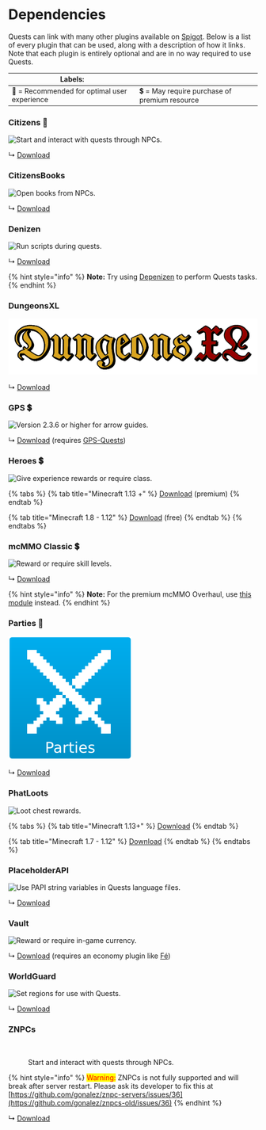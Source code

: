 # Dependencies

Quests can link with many other plugins available on [Spigot](https://www.spigotmc.org/). Below is a list of every plugin that can be used, along with a description of how it links. Note that each plugin is entirely optional and are in no way required to use Quests.

| Labels:                                      |                                               |
| -------------------------------------------- | --------------------------------------------- |
| 🌟 = Recommended for optimal user experience | 💲 = May require purchase of premium resource |

### Citizens 🌟

![Start and interact with quests through NPCs.](https://camo.githubusercontent.com/0291e7fb6eaf46ac9d03bbb164c0da5592bb01d1125ce1908ccda4bfe9322b6a/68747470733a2f2f77696b692e636974697a656e736e7063732e636f2f696d616765732f312f31622f576f72646d61726b2e706e67)

↳ [Download](https://www.spigotmc.org/resources/citizens.13811/)

### CitizensBooks

![Open books from NPCs.](https://camo.githubusercontent.com/a946d5d41882bd0e9ae444259bb863592f27a179cd134a040cabffb72274af20/68747470733a2f2f7777772e737069676f746d632e6f72672f646174612f7265736f757263655f69636f6e732f33372f33373436352e6a7067)

↳ [Download](https://www.spigotmc.org/resources/citizensbooks.37465/)

### Denizen

![Run scripts during quests.](https://camo.githubusercontent.com/7f9cdc61cb0c90d0b14bb6cb853222fc9f9d4f6fb338b2fdf4f9e3b455a56cd9/68747470733a2f2f692e616c6578676f6f6477696e2e6d656469612f692f6d6973632f6535333961392e706e67)

↳ [Download](https://www.spigotmc.org/resources/denizen.21039/)

{% hint style="info" %}
**Note:** Try using [Depenizen](https://ci.citizensnpcs.co/job/Depenizen/) to perform Quests tasks.
{% endhint %}

### DungeonsXL

![Create and join groups to complete quests en masse.](../.gitbook/assets/DungeonsXL.png)

↳ [Download](https://www.spigotmc.org/resources/dungeonsxl.9488/)

### GPS 💲

![Version 2.3.6 or higher for arrow guides.](https://camo.githubusercontent.com/b7330dd49cc77246b603c4802ebcffcecedbc9d9cd4ddba147d24fe0e06e10b9/68747470733a2f2f692e696d6775722e636f6d2f484a5979487a4d2e706e67)

↳ [Download](https://www.spigotmc.org/resources/gps-1-9-1-13-2-the-first-ever-minecraft-global-positioning-system.53672/) (requires [GPS-Quests](https://pikamug.gitbook.io/quests/casual/bridge-plugins#gps-quests))

### Heroes 💲

![Give experience rewards or require class.](https://camo.githubusercontent.com/a22173723e927d32f02f6a8d5f1ecb0ef4cd32c993700f34e6de00b64b5a3f4d/687474703a2f2f692e696d6775722e636f6d2f386a46634656592e706e67)

{% tabs %}
{% tab title="Minecraft 1.13 +" %}
[Download](https://www.spigotmc.org/resources/%E2%9A%94-heroes-premium-%E2%9A%94.24734/) (premium)
{% endtab %}

{% tab title="Minecraft 1.8 -  1.12" %}
[Download](https://www.spigotmc.org/resources/heroes-legacy.305/) (free)
{% endtab %}
{% endtabs %}

### mcMMO Classic 💲

![Reward or require skill levels.](https://camo.githubusercontent.com/bacd0f447ea7e426c865dcc9168e9f69e7cf61beb9e454178427926e0c82410a/68747470733a2f2f692e696d6775722e636f6d2f31745830692e706e67)

↳ [Download](https://www.spigotmc.org/resources/official-mcmmo-classic.2445/)

{% hint style="info" %}
**Note:** For the premium mcMMO Overhaul, use [this module](https://pikamug.gitbook.io/quests/casual/modules#mcmmo-overhaul) instead.
{% endhint %}

### Parties 🌟

![Create and join parties to complete quests en masse.](https://raw.githubusercontent.com/AlessioDP/Parties/master/logo.png)

↳ [Download](https://www.spigotmc.org/resources/parties-an-advanced-parties-manager.3709/)

### PhatLoots

![Loot chest rewards.](https://camo.githubusercontent.com/46d7f1ad0aa4beed0bbd5c2e36118a1fd357fbd033169239720959811b53db83/68747470733a2f2f692e696d6775722e636f6d2f794869504a46682e706e67)

{% tabs %}
{% tab title="Minecraft 1.13+" %}
[Download](https://www.spigotmc.org/resources/phatloots-loot-tables-conditions-block-loots-mob-drops-1-13-1-16.68925/)
{% endtab %}

{% tab title="Minecraft 1.7 - 1.12" %}
[Download](http://codisimus.com/phatloots)
{% endtab %}
{% endtabs %}

### PlaceholderAPI

![Use PAPI string variables in Quests language files.](https://camo.githubusercontent.com/5f030c112dc1e7fcf18f44ce6a34e86d71a283797ecd88a776fff28af556f8a5/68747470733a2f2f692e696d6775722e636f6d2f366b6b3872374e2e706e67)

↳ [Download](https://www.spigotmc.org/resources/placeholderapi.6245/)

### Vault

![Reward or require in-game currency.](https://camo.githubusercontent.com/713822b836312741b9b531a55774bfc57291c0f62296d70943118ee493b1df0a/68747470733a2f2f6d656469612e666f72676563646e2e6e65742f6174746163686d656e74732f3133342f3336312f7661756c742e706e67)

↳ [Download](https://www.spigotmc.org/resources/vault.34315/) (requires an economy plugin like [Fé](https://www.spigotmc.org/resources/fe.723/))

### WorldGuard

![Set regions for use with Quests.](https://camo.githubusercontent.com/55a494e4c5676605026ac22ae2c59e3097e9987e58196f04686418b51342a917/68747470733a2f2f692e696d6775722e636f6d2f53426b6b7a454e2e706e67)

↳ [Download](https://dev.bukkit.org/projects/worldguard/files)

### ZNPCs

<figure><img src="https://i.imgur.com/bcrtalK.png" alt=""><figcaption><p>Start and interact with quests through NPCs.</p></figcaption></figure>

{% hint style="info" %}
<mark style="color:red;">Warning:</mark> ZNPCs is not fully supported and will break after server restart. Please ask its developer to fix this at [https://github.com/gonalez/znpc-servers/issues/36](https://github.com/gonalez/znpcs-old/issues/36)
{% endhint %}

↳ [Download](https://www.spigotmc.org/resources/znpcs-1-8-1-19-open-source.80940/)
